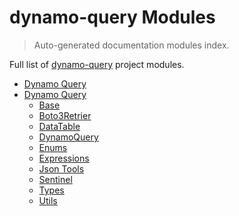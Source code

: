 # dynamo-query Modules

> Auto-generated documentation modules index.

Full list of [dynamo-query](README.md#dynamo-query) project modules.

- [Dynamo Query](README.md#dynamo-query)
- [Dynamo Query](dynamo_query/index.md#dynamo-query)
    - [Base](dynamo_query/base.md#base)
    - [Boto3Retrier](dynamo_query/boto3_retrier.md#boto3retrier)
    - [DataTable](dynamo_query/data_table.md#datatable)
    - [DynamoQuery](dynamo_query/dynamo_query.md#dynamoquery)
    - [Enums](dynamo_query/enums.md#enums)
    - [Expressions](dynamo_query/expressions.md#expressions)
    - [Json Tools](dynamo_query/json_tools.md#json-tools)
    - [Sentinel](dynamo_query/sentinel.md#sentinel)
    - [Types](dynamo_query/types.md#types)
    - [Utils](dynamo_query/utils.md#utils)
